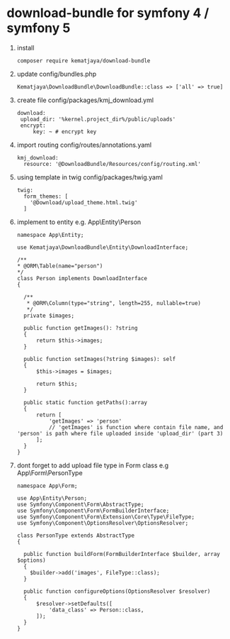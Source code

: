 # download-bundle for symfony 4 / symfony 5
1. install
   ```
   composer require kematjaya/download-bundle
   ```
2. update config/bundles.php
   ```
   Kematjaya\DownloadBundle\DownloadBundle::class => ['all' => true]
   ```
   
3. create file config/packages/kmj_download.yml
   ```
   download:
    upload_dir: '%kernel.project_dir%/public/uploads'
    encrypt: 
        key: ~ # encrypt key
   ```
   
4. import routing config/routes/annotations.yaml
   ```
   kmj_download:
     resource: '@DownloadBundle/Resources/config/routing.xml'
   ```
  
5. using template in twig config/packages/twig.yaml
   ```
   twig:
     form_themes: [
       '@Download/upload_theme.html.twig'
     ]
   ```
6. implement to entity e.g. App\Entity\Person
   ```
   namespace App\Entity;
   
   use Kematjaya\DownloadBundle\Entity\DownloadInterface;
   
   /**
   * @ORM\Table(name="person")
   */
   class Person implements DownloadInterface
   {
   
     /**
      * @ORM\Column(type="string", length=255, nullable=true)
      */
     private $images;
     
     public function getImages(): ?string
     {
         return $this->images;
     }
 
     public function setImages(?string $images): self
     {
         $this->images = $images;
 
         return $this;
     }
     
     public static function getPaths():array
     {
         return [
             'getImages' => 'person'  
             // 'getImages' is function where contain file name, and 'person' is path where file uploaded inside 'upload_dir' (part 3)
         ];
     }
   }
   ```
7. dont forget to add upload file type in Form class e.g App\Form\PersonType
   ```
   namespace App\Form;
   
   use App\Entity\Person;
   use Symfony\Component\Form\AbstractType;
   use Symfony\Component\Form\FormBuilderInterface;
   use Symfony\Component\Form\Extension\Core\Type\FileType;
   use Symfony\Component\OptionsResolver\OptionsResolver;
   
   class PersonType extends AbstractType
   {
     
     public function buildForm(FormBuilderInterface $builder, array $options)
     {
       $builder->add('images', FileType::class);
     }
     
     public function configureOptions(OptionsResolver $resolver)
     {
         $resolver->setDefaults([
             'data_class' => Person::class,
         ]);
     }
   }
   ```
